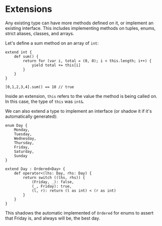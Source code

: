 # Extensions

Any existing type can have more methods defined on it, or implement an existing interface. This includes implementing methods on tuples, enums, strict aliases, classes, and arrays.

Let's define a sum method on an array of `int`:

```
extend int {
	def sum() {
		return for (var i, total = (0, 0); i < this.length; i++) {
			yield total += this[i]
		}
	}
}

[0,1,2,3,4].sum() == 10 // true
```

Inside an extension, `this` refers to the value the method is being called on. In this case, the type of `this` was `int&`.

We can also extend a type to implement an interface (or shadow it if it's automatically generated):

```
enum Day {
	Monday,
	Tuesday,
	Wednesday,
	Thursday,
	Friday,
	Saturday,
	Sunday
}

extend Day : Ordered<Day> {
	def operator<(lhs: Day, rhs: Day) {
		return switch ((lhs, rhs)) {
			(Friday, _): false,
			(_, Friday): true,
			(l, r): return (l as int) < (r as int)
		}
	}
}
```

This shadows the automatic implemented of `Ordered` for enums to assert that Friday is, and always will be, the best day.
